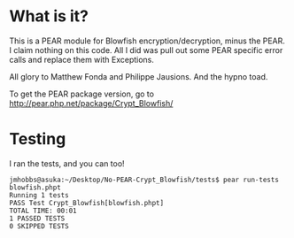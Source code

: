 # What is it?

This is a PEAR module for Blowfish encryption/decryption, minus the PEAR.  I claim nothing on this code.  All I did was pull out some PEAR specific error calls and replace them with Exceptions.

All glory to Matthew Fonda and Philippe Jausions.  And the hypno toad.

To get the PEAR package version, go to http://pear.php.net/package/Crypt_Blowfish/

# Testing

I ran the tests, and you can too!

    jmhobbs@asuka:~/Desktop/No-PEAR-Crypt_Blowfish/tests$ pear run-tests blowfish.phpt
    Running 1 tests
    PASS Test Crypt_Blowfish[blowfish.phpt]
    TOTAL TIME: 00:01
    1 PASSED TESTS
    0 SKIPPED TESTS
